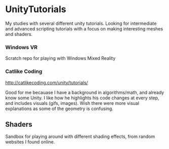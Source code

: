 # UnityTutorials
My studies with several different unity tutorials. Looking for intermediate and advanced scripting tutorials with a focus on making 
interesting meshes and shaders.

### Windows VR
Scratch repo for playing with Windows Mixed Reality

### Catlike Coding
http://catlikecoding.com/unity/tutorials/

Good for me becauase I have a background in algorithms/math, and already know some Unity. I like how he highlights his code changes at every step, and includes visuals (gifs, images). Wish there were more visual explanations as some of the geometry is confusing.

## Shaders
Sandbox for playing around with different shading effects, from random websites I found online.